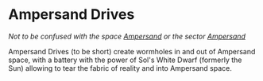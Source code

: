 # Ampersand Drives

*Not to be confused with the space [Ampersand](ampersand_space) or the sector [Ampersand](../sectors/ampersand)*

Ampersand Drives (to be short) create wormholes in and out of Ampersand space, with a battery with the power of Sol's White Dwarf (formerly the Sun) allowing to tear the fabric of reality and into Ampersand space.

